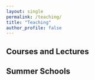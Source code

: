 ```yaml
---
layout: single
permalink: /teaching/
title: "Teaching"
author_profile: false
---
```



## Courses and Lectures




## Summer Schools
